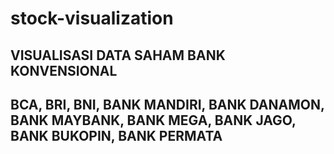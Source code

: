 # stock-visualization

## VISUALISASI DATA SAHAM BANK KONVENSIONAL
## BCA, BRI, BNI, BANK MANDIRI, BANK DANAMON, BANK MAYBANK, BANK MEGA, BANK JAGO, BANK BUKOPIN, BANK PERMATA
